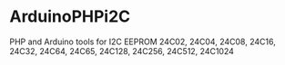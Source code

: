# ArduinoPHPi2C
PHP and Arduino tools for I2C EEPROM 24C02, 24C04, 24C08, 24C16, 24C32, 24C64, 24C65, 24C128, 24C256, 24C512, 24C1024
